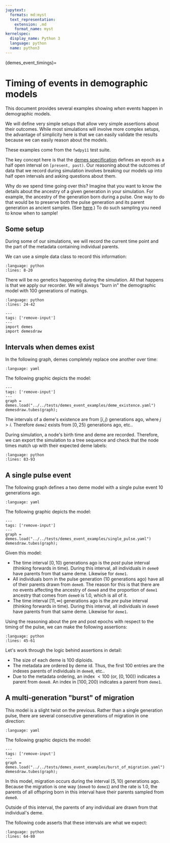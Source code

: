 ```yaml
---
jupytext:
  formats: md:myst
  text_representation:
    extension: .md
    format_name: myst
kernelspec:
  display_name: Python 3
  language: python
  name: python3
---
```


(demes_event_timings)=

# Timing of events in demographic models

This document provides several examples showing *when* events happen in demographic models.

We will define very simple setups that allow very simple assertions about their outcomes.
While most simulations will involve more complex setups, the advantage of simplicity here
is that we can easily validate the results because we can easily reason about the models.

These examples come from the `fwdpy11` test suite.

The key concept here is that the [demes specification](https://popsim-consortium.github.io/demes-spec-docs/main/introduction.html)
defines an epoch as a half open interval on `[present, past)`.
Our reasoning about the outcomes of data that we record during simulation involves breaking our models up into half open intervals and asking questions about them.

Why do we spend time going over this?
Imagine that you want to know the details about the ancestry of a given generation in your simulation.
For example, the ancestry of the generation born during a pulse.
One way to do that would be to preserve both the pulse generation and its parent generation as ancient samples.
(See [here](recorders_vignette).)
To do such sampling you need to know when to sample!

## Some setup

During some of our simulations, we will record the current time point
and the part of the metadata containing individual parents.

We can use a simple data class to record this information:


```{literalinclude} ../../tests/test_demes_event_timings.py
:language: python
:lines: 8-20
```

There will be no genetics happening during the simulation.
All that happens is that we apply our recorder.
We will always "burn in" the demographic model with 100
generations of matings.

```{literalinclude} ../../tests/test_demes_event_timings.py
:language: python
:lines: 24-42
```

```{code-cell} python
---
tags: ['remove-input']
---
import demes
import demesdraw
```

## Intervals when demes exist

In the following graph, demes completely replace one another over time:

```{literalinclude} ../../tests/demes_event_examples/deme_existence.yaml
:language: yaml
```

The following graphic depicts the model:

```{code-cell} python
---
tags: ['remove-input']
---
graph = demes.load("../../tests/demes_event_examples/deme_existence.yaml")
demesdraw.tubes(graph);
```

The intervals of a deme's existence are from $[i, j)$ generations ago, where $j > i$.
Therefore `deme2` exists from $[0, 25)$ generations ago, etc..

During simulation, a node's birth time and deme are recorded.
Therefore, we can export the simulation to a tree sequence and check that the node
times match up with their expected deme labels:

```{literalinclude} ../../tests/test_demes_event_timings.py
:language: python
:lines: 83-93
```

## A single pulse event

The following graph defines a two deme model with a single pulse event 10 generations ago.


```{literalinclude} ../../tests/demes_event_examples/single_pulse.yaml
:language: yaml
```

The following graphic depicts the model:


```{code-cell} python
---
tags: ['remove-input']
---
graph = demes.load("../../tests/demes_event_examples/single_pulse.yaml")
demesdraw.tubes(graph);
```

Given this model:

* The time interval $[0, 10)$ generations ago is the *post* pulse interval 
  (thinking forwards in time).
  During this interval, all individuals in `deme0` have parents from that same deme.
  Likewise for `deme1`.
* All individuals born in the pulse generation (10 generations ago) have all of their
  parents drawn from `deme0`.
  The reason for this is that there are no events affecting the ancestry of `deme0` and
  the proportion of `deme1` ancestry that comes from `deme0` is 1.0, which is all of it.
* The time interval $[11, \infty)$ generations ago is the *pre* pulse interval 
  (thinking forwards in time).
  During this interval, all individuals in `deme0` have parents from that same deme.
  Likewise for `deme1`.

Using the reasoning about the pre and post epochs with respect to the timing of 
the pulse, we can make the following assertions:

```{literalinclude} ../../tests/test_demes_event_timings.py
:language: python
:lines: 45-61
```

Let's work through the logic behind assertions in detail:

* The size of each deme is 100 diploids.
* The metadata are ordered by deme id.
  Thus, the first 100 entries are the indexes parents of individuals in `deme0`, etc..
* Due to the metadata ordering, an index $< 100$ (or, $[0, 100)$) indicates
  a parent from `deme0`.
  An index in $[100, 200)$ indicates a parent from `deme1`.


## A multi-generation "burst" of migration

This model is a slight twist on the previous.
Rather than a single generation pulse, there are several consecutive generations of migration
in one direction:

```{literalinclude} ../../tests/demes_event_examples/burst_of_migration.yaml
:language: yaml
```
The following graphic depicts the model:

```{code-cell} python
---
tags: ['remove-input']
---
graph = demes.load("../../tests/demes_event_examples/burst_of_migration.yaml")
demesdraw.tubes(graph);
```

In this model, migration occurs during the interval $[5, 10)$ generations ago.
Because the migration is one way (`deme0` to `deme1`) and the rate is 1.0, the parents
of all offspring born in this interval have their parents sampled from `deme0`.

Outside of this interval, the parents of any individual are drawn from that
individual's deme.

The following code asserts that these intervals are what we expect:

```{literalinclude} ../../tests/test_demes_event_timings.py
:language: python
:lines: 64-80
```
